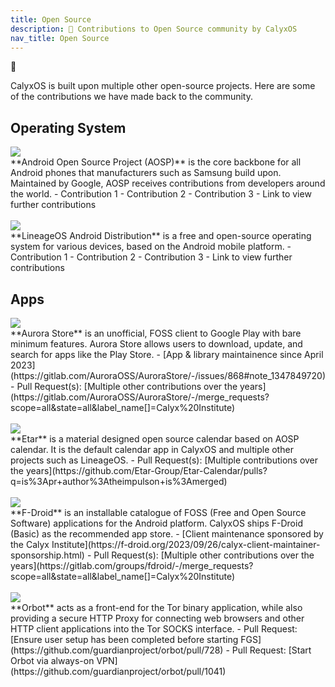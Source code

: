```yaml
---
title: Open Source
description: 🎁 Contributions to Open Source community by CalyxOS
nav_title: Open Source
---
```


<div class="statement">
  <p class="emoji">🎁</p>
  <p>CalyxOS is built upon multiple other open-source projects. Here are some of the contributions we have made back to the community.</p>
</div>

## Operating System

<div class="feature small-img">
  <img class="p-sm bg-shade" src="{{'/assets/images/logos/android.png' | relative_url}}" />
  <div>
  **Android Open Source Project (AOSP)** is the core backbone for all Android phones that manufacturers such as Samsung build upon. Maintained by Google, AOSP receives contributions from developers around the world.
  - Contribution 1
  - Contribution 2
  - Contribution 3
  - Link to view further contributions
  </div>
</div>

<br>

<div class="feature small-img">
  <img class="p-sm bg-shade" src="{{'/assets/images/lineage-logo.png' | relative_url}}" />
  <div>
  **LineageOS Android Distribution** is a free and open-source operating system for various devices, based on the Android mobile platform.
  - Contribution 1
  - Contribution 2
  - Contribution 3
  - Link to view further contributions
  </div>
</div>

## Apps

<div class="feature small-img">
  <img class="p-sm bg-shade" src="{{'/assets/images/osapps/aurora-store.png' | relative_url}}" />
  <div>
  **Aurora Store** is an unofficial, FOSS client to Google Play with bare minimum features. Aurora Store allows users to download, update, and search for apps like the Play Store.
  - [App & library maintainence since April 2023](https://gitlab.com/AuroraOSS/AuroraStore/-/issues/868#note_1347849720)
  - Pull Request(s): [Multiple other contributions over the years](https://gitlab.com/AuroraOSS/AuroraStore/-/merge_requests?scope=all&state=all&label_name[]=Calyx%20Institute)
  </div>
</div>

<br>

<div class="feature small-img">
  <img class="p-sm bg-shade" src="{{'/assets/images/osapps/etar.png' | relative_url}}" />
  <div>
  **Etar** is a material designed open source calendar based on AOSP calendar. It is the default calendar app in CalyxOS and multiple other projects such as LineageOS.
  - Pull Request(s): [Multiple contributions over the years](https://github.com/Etar-Group/Etar-Calendar/pulls?q=is%3Apr+author%3Atheimpulson+is%3Amerged)
  </div>
</div>

<br>

<div class="feature small-img">
  <img class="p-sm bg-shade" src="{{'/assets/images/osapps/fdroid.png' | relative_url}}" />
  <div>
  **F-Droid** is an installable catalogue of FOSS (Free and Open Source Software) applications for the Android platform. CalyxOS ships F-Droid (Basic) as the recommended app store.
  - [Client maintenance sponsored by the Calyx Institute](https://f-droid.org/2023/09/26/calyx-client-maintainer-sponsorship.html)
  - Pull Request(s): [Multiple other contributions over the years](https://gitlab.com/groups/fdroid/-/merge_requests?scope=all&state=all&label_name[]=Calyx%20Institute)
  </div>
</div>

<br>

<div class="feature small-img">
  <img class="p-sm bg-shade" src="{{'/assets/images/osapps/orbot.png' | relative_url}}" />
  <div>
  **Orbot** acts as a front-end for the Tor binary application, while also providing a secure HTTP Proxy for connecting web browsers and other HTTP client applications into the Tor SOCKS interface.
  - Pull Request: [Ensure user setup has been completed before starting FGS](https://github.com/guardianproject/orbot/pull/728)
  - Pull Request: [Start Orbot via always-on VPN](https://github.com/guardianproject/orbot/pull/1041)
  </div>
</div>
